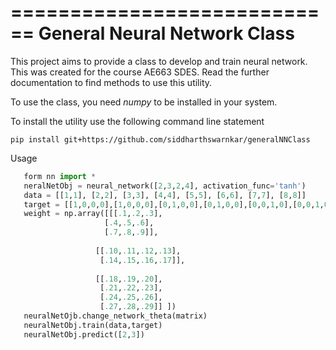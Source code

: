 ============================
General Neural Network Class
============================

This project aims to provide a class to develop and train neural network. This was created for the course AE663 SDES. Read the further documentation to find methods to use this utility.

To use the class, you need *numpy* to be installed in your system.

To install the utility use the following command line statement
```
pip install git+https://github.com/siddharthswarnkar/generalNNClass
```
Usage
```python
   form nn import *
   neralNetObj = neural_network([2,3,2,4], activation_func='tanh')
   data = [[1,1], [2,2], [3,3], [4,4], [5,5], [6,6], [7,7], [8,8]]
   target = [[1,0,0,0],[1,0,0,0],[0,1,0,0],[0,1,0,0],[0,0,1,0],[0,0,1,0],[0,0,0,1],[0,0,0,1]]   
   weight = np.array([[[.1,.2,.3],
                     [.4,.5,.6],
                     [.7,.8,.9]],
                   
                   [[.10,.11,.12,.13],
                    [.14,.15,.16,.17]],
                   
                   [[.18,.19,.20],
                    [.21,.22,.23],
                    [.24,.25,.26],
                    [.27,.28,.29]] ])
   neuralNetOjb.change_network_theta(matrix)
   neuralNetObj.train(data,target)
   neuralNetObj.predict([2,3])
```
